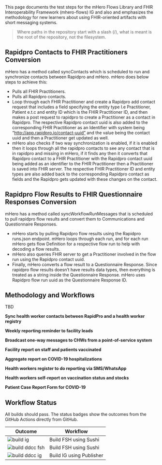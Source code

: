 This page documents the test steps for the mHero Flows Library and FHIR Interoperability Framework (mhero-flows) IG and also and emphasizes the methodology for new learners about using FHIR-oriented artifacts with short messaging systems.

> Where paths in the repository start with a slash (/), what is meant is the root of the repository, not the filesystem.

## Rapidpro Contacts to FHIR Practitioners Conversion

mHero has a method called syncContacts which is scheduled to run and synchronize contacts between Rapidpro and mHero. mHero does below steps to achieve this:

* Pulls all FHIR Practitioners.
* Pulls all Rapidpro contacts.
* Loop through each FHIR Practitioner and create a Rapidpro add contact request that includes a field specifying the entity type I.e Practitioner, Patient e.t.c and entity ID which is the FHIR Practitioner ID, and then makes a post request to rapidpro to create a Practitioner as a contact in Rapidpro. The respective Rapidpro contact uuid is also added to the corresponding FHIR Practitioner as an Identifier with system being “http://app.rapidpro.io/contact-uuid” and the value being the contact uuid and then a Practitioner get updated as well.
* mHero also checks if two way synchronization is enabled, if it is enabled then it loops through all the rapidpro contacts to see any contact that is in rapidpro and missing in mHero,  if it finds any then it converts that Rapidpro contact to a FHIR Practitioner with the Rapidpro contact uuid being added as an identifier to the FHIR Practitioner then a Practitioner is saved into FHIR server. The respective FHIR Practitioner ID and entity types are also added back to the corresponding Rapidpro contact as fields and the Rapidpro gets updated with these changes on the contact.


## Rapidpro Flow Results to FHIR Questionnaire Responses Conversion

mHero has a method called syncWorkflowRunMessages that is scheduled to pull rapidpro flow results and convert them to Communications and Questionnaire Responses. 

* mHero starts by pulling Rapidpro flow results using the Rapidpro runs.json endpoint. mHero loops through each run, and for each run mHero gets flow Definition for a respective flow run to help with decoding a flow results. 
* mHero also queries FHIR server to get a Practitioner involved in the flow run using the Rapidpro contact uuid. 
* Finally, mHero converts a flow result to a Questionnaire Response. Since rapidpro flow results doesn’t have results data types, then everything is treated as a string inside the Questionnaire Response. mHero uses Rapidpro flow run uuid as the Questionnaire Response ID.


## Methodology and Workflows

TBD

**Sync health worker contacts between RapidPro and a health worker registry**

**Weekly reporting reminder to facility leads**

**Broadcast one-way messages to CHWs from a point-of-service system**

**Facility report on staff and patients vaccinated**

**Aggregate report on COVID-19 hospitalizations**

**Health workers register to do reporting via SMS/WhatsApp**

**Health workers self-report on vaccination status and stocks**

**Patient Case Report Form for COVID-19**


## Workflow Status

All builds should pass. The status badges show the outcomes from the GitHub Actions directly from GitHub.

| **Outcome** | **Workflow** |
| --- | --- |
| ![build ig](https://github.com/intrahealth/mhero-flows/workflows/build_fsh/badge.svg) | Build FSH using Sushi |
| ![build ddcc fsh](https://github.com/intrahealth/mhero-flows/workflows/build_fsh/badge.svg) | Build FSH using Sushi |
| ![build ddcc ig](https://github.com/intrahealth/mhero-flows/workflows/build_ig/badge.svg) | Build IG using Publisher |

